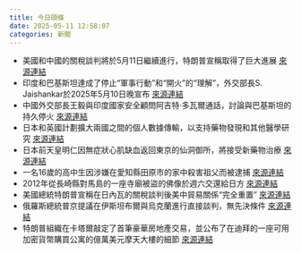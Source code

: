 ```yaml
---
title: 今日頭條
date: 2025-05-11 12:58:07
categories: 新聞            
---
```

- 美國和中國的關稅談判將於5月11日繼續進行，特朗普宣稱取得了巨大進展 [來源連結](https://www.thehindu.com/news/international/us-china-tariff-talks-to-continue-on-may-11-as-trump-touts-great-progress-made/article69563306.ece)
- 印度和巴基斯坦達成了停止“軍事行動”和“開火”的“理解”，外交部長S. Jaishankar於2025年5月10日晚宣布 [來源連結](https://www.thehindu.com/news/morning-digest-may-11-2025/article69563161.ece)
- 中國外交部長王毅與印度國家安全顧問阿吉特·多瓦爾通話，討論與巴基斯坦的持久停火 [來源連結](https://www.thehindu.com/news/national/chinese-foreign-minister-wang-speaks-to-nsa-doval-calls-for-lasting-ceasefire-with-pakistan/article69563337.ece)
- 日本和英國計劃擴大兩國之間的個人數據傳輸，以支持藥物發現和其他醫學研究 [來源連結](https://www.japantimes.co.jp/news/2025/05/11/japan/politics/japan-britain-personal-data-transfers/)
- 日本前天皇明仁因無症狀心肌缺血返回東京的仙洞御所，將接受新藥物治療 [來源連結](https://www.japantimes.co.jp/news/2025/05/11/japan/emperor-emeritus-leaves-hospital/)
- 一名16歲的高中生因涉嫌在愛知縣田原市的家中殺害祖父而被逮捕 [來源連結](https://www.japantimes.co.jp/news/2025/05/11/japan/crime-legal/aichi-grandparents-murder/)
- 2012年從長崎縣對馬島的一座寺廟被盜的佛像於週六交還給日方 [來源連結](https://www.japantimes.co.jp/news/2025/05/11/japan/crime-legal/stolen-buddha-statue-returns/)
- 美國總統特朗普宣稱在日內瓦的關稅談判後美中貿易關係“完全重置” [來源連結](https://www.theguardian.com/us-news/2025/may/11/trump-claims-total-reset-in-us-china-trade-relations-after-tariff-talks-in-geneva)
- 俄羅斯總統普京提議在伊斯坦布爾與烏克蘭進行直接談判，無先決條件 [來源連結](https://www.theguardian.com/world/2025/may/11/putin-direct-peace-talks-ukraine/)
- 特朗普組織在卡塔爾敲定了首筆豪華房地產交易，並公布了在迪拜的一座可用加密貨幣購買公寓的億萬美元摩天大樓的細節 [來源連結](https://www.japantimes.co.jp/news/2025/05/11/world/politics/trump-family-gulf-empire/)



